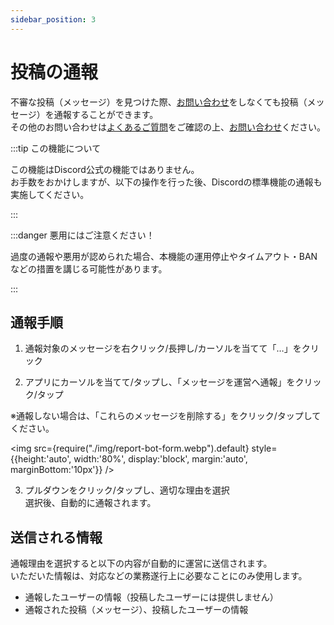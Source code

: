 ```yaml
---
sidebar_position: 3
---
```


# 投稿の通報

不審な投稿（メッセージ）を見つけた際、[お問い合わせ](./contact)をしなくても投稿（メッセージ）を通報することができます。   
その他のお問い合わせは[よくあるご質問](./faq)をご確認の上、[お問い合わせ](./contact)ください。

:::tip この機能について

この機能はDiscord公式の機能ではありません。   
お手数をおかけしますが、以下の操作を行った後、Discordの標準機能の通報も実施してください。

:::

:::danger 悪用にはご注意ください！

過度の通報や悪用が認められた場合、本機能の運用停止やタイムアウト・BANなどの措置を講じる可能性があります。

:::

## 通報手順

1. 通報対象のメッセージを右クリック/長押し/カーソルを当てて「…」をクリック

2. アプリにカーソルを当てて/タップし、「メッセージを運営へ通報」をクリック/タップ   

※通報しない場合は、「これらのメッセージを削除する」をクリック/タップしてください。

<img src={require("./img/report-bot-form.webp").default}
     style={{height:'auto', width:'80%', display:'block', margin:'auto', marginBottom:'10px'}} />

3. プルダウンをクリック/タップし、適切な理由を選択   
   選択後、自動的に通報されます。

## 送信される情報

通報理由を選択すると以下の内容が自動的に運営に送信されます。   
いただいた情報は、対応などの業務遂行上に必要なことにのみ使用します。

* 通報したユーザーの情報（投稿したユーザーには提供しません）
* 通報された投稿（メッセージ）、投稿したユーザーの情報
